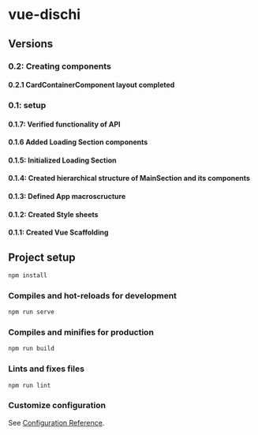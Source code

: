 # vue-dischi

## Versions

### 0.2: Creating components

#### 0.2.1 CardContainerComponent layout completed

### 0.1: setup

#### 0.1.7: Verified functionality of API

#### 0.1.6 Added Loading Section components

#### 0.1.5: Initialized Loading Section

#### 0.1.4: Created hierarchical structure of MainSection and its components

#### 0.1.3: Defined App macroscructure

#### 0.1.2: Created Style sheets

#### 0.1.1: Created Vue Scaffolding

## Project setup

```bash
npm install
```

### Compiles and hot-reloads for development

```bash
npm run serve
```

### Compiles and minifies for production

```bash
npm run build

```

### Lints and fixes files

```bash
npm run lint
```

### Customize configuration

See [Configuration Reference](https://cli.vuejs.org/config/).
